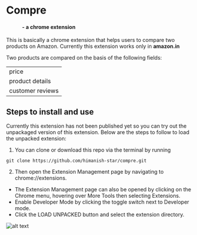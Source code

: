 # Compre
#### &nbsp;&nbsp;&nbsp;&nbsp;&nbsp;&nbsp;&nbsp;&nbsp;&nbsp;&nbsp;&nbsp;&nbsp; - a chrome extension

This is basically a chrome extension that helps users to compare two products on Amazon. Currently this extension works only in **amazon.in**

Two products are compared on the basis of the following fields:

<table>
  <tr><td>price</td></tr>
  <tr><td>product details</td></tr>
  <tr><td>customer reviews</td></tr>
</table>

## Steps to install and use

Currently this extension has not been published yet so you can try out the unpackaged version of this extension. Below are the steps to follow to load the unpacked extension:

1. You can clone or download this repo via the terminal by running
```Terminal
git clone https://github.com/himanish-star/compre.git
```

2. Then open the Extension Management page by navigating to chrome://extensions.

 - The Extension Management page can also be opened by clicking on the Chrome menu, hovering over More Tools then selecting Extensions.
 - Enable Developer Mode by clicking the toggle switch next to Developer mode.
 - Click the LOAD UNPACKED button and select the extension directory.
 
 ![alt text](file:///home/soumya/Desktop/demo.png)
